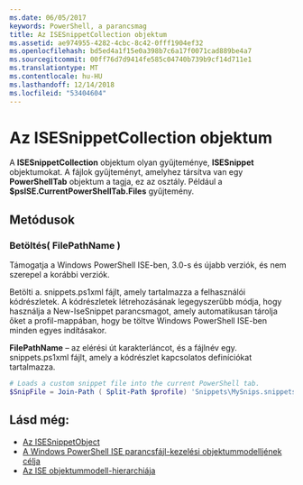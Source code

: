 ```yaml
---
ms.date: 06/05/2017
keywords: PowerShell, a parancsmag
title: Az ISESnippetCollection objektum
ms.assetid: ae974955-4282-4cbc-8c42-0fff1904ef32
ms.openlocfilehash: bd5ed4a1f15e0a398b7c6a17f0071cad889be4a7
ms.sourcegitcommit: 00ff76d7d9414fe585c04740b739b9cf14d711e1
ms.translationtype: MT
ms.contentlocale: hu-HU
ms.lasthandoff: 12/14/2018
ms.locfileid: "53404604"
---
```

# <a name="the-isesnippetcollection-object"></a>Az ISESnippetCollection objektum

A **ISESnippetCollection** objektum olyan gyűjteménye, **ISESnippet** objektumokat. A fájlok gyűjteményt, amelyhez társítva van egy **PowerShellTab** objektum a tagja, ez az osztály. Például a **$psISE.CurrentPowerShellTab.Files** gyűjtemény.

## <a name="methods"></a>Metódusok

### <a name="load-filepathname-"></a>Betöltés\( FilePathName \)

Támogatja a Windows PowerShell ISE-ben, 3.0-s és újabb verziók, és nem szerepel a korábbi verziók.

Betölti a. snippets.ps1xml fájlt, amely tartalmazza a felhasználói kódrészletek. A kódrészletek létrehozásának legegyszerűbb módja, hogy használja a New-IseSnippet parancsmagot, amely automatikusan tárolja őket a profil-mappában, hogy be töltve Windows PowerShell ISE-ben minden egyes indításakor.

**FilePathName** – az elérési út karakterláncot, és a fájlnév egy. snippets.ps1xml fájlt, amely a kódrészlet kapcsolatos definíciókat tartalmazza.

```powershell
# Loads a custom snippet file into the current PowerShell tab.
$SnipFile = Join-Path ( Split-Path $profile) 'Snippets\MySnips.snippets.ps1xml' $psISE.CurrentPowerShellTab.Snippets.Add($SnipPath)
```

## <a name="see-also"></a>Lásd még:

- [Az ISESnippetObject](The-ISESnippetObject.md)
- [A Windows PowerShell ISE parancsfájl-kezelési objektummodelljének célja](Purpose-of-the-Windows-PowerShell-ISE-Scripting-Object-Model.md)
- [Az ISE objektummodell-hierarchiája](The-ISE-Object-Model-Hierarchy.md)
